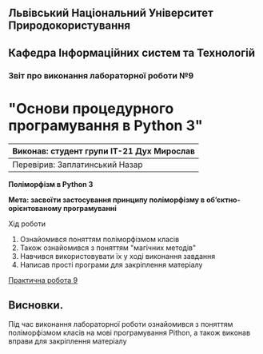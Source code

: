## Львівський Національний Університет Природокористування
## Кафедра Інформаційних систем та Технологій



### Звіт про виконання лабораторної роботи №9
# "Основи процедурного програмування в Python 3"



| Виконав: студент групи ІТ-21 Дух Мирослав|
|----------------------------------------------|
| Перевірив: Заплатинський Назар              |




**Поліморфізм в Python 3**

**Мета: засвоїти застосування принципу поліморфізму в об’єктно-орієнтованому програмуванні**

Хід роботи

1. Ознайомився поняттям поліморфізмом класів
2. Також ознайомився з поняттям "магічних методів"
3. Навчився використовувати їх у ході виконання завдання
4. Написав прості програми для закріплення матеріалу

[Практична робота 9](./lab9.py)

## Висновки. 

 Під час виконання лабораторної роботи ознайомився з поняттям поліморфізмом класів на мові програмування Pithon, 
 а також виконав вправи для закріплення матеріалу
